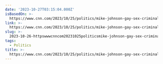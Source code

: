 ```yaml
---
date: '2023-10-27T03:15:04.000Z'
isBasedOn: >-
  https://www.cnn.com/2023/10/25/politics/mike-johnson-gay-sex-criminalization-kfile/index.html
link: >-
  https://www.cnn.com/2023/10/25/politics/mike-johnson-gay-sex-criminalization-kfile/index.html
slug: >-
  2023-10-26-httpswwwcnncom20231025politicsmike-johnson-gay-sex-criminalization-kfileindexhtml
tags:
  - Politics
title: >-
  https://www.cnn.com/2023/10/25/politics/mike-johnson-gay-sex-criminalization-kfile/index.html
---
```


